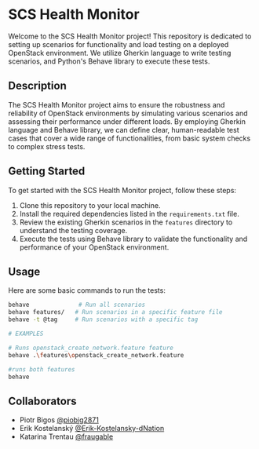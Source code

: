 # SCS Health Monitor

Welcome to the SCS Health Monitor project! This repository is dedicated to setting up scenarios for functionality and load testing on a deployed OpenStack environment. We utilize Gherkin language to write testing scenarios, and Python's Behave library to execute these tests.

## Description

The SCS Health Monitor project aims to ensure the robustness and reliability of OpenStack environments by simulating various scenarios and assessing their performance under different loads. By employing Gherkin language and Behave library, we can define clear, human-readable test cases that cover a wide range of functionalities, from basic system checks to complex stress tests.

## Getting Started

To get started with the SCS Health Monitor project, follow these steps:

1. Clone this repository to your local machine.
2. Install the required dependencies listed in the `requirements.txt` file.
3. Review the existing Gherkin scenarios in the `features` directory to understand the testing coverage.
4. Execute the tests using Behave library to validate the functionality and performance of your OpenStack environment.

## Usage

Here are some basic commands to run the tests:

```bash
behave              # Run all scenarios
behave features/   # Run scenarios in a specific feature file
behave -t @tag     # Run scenarios with a specific tag

# EXAMPLES

# Runs openstack_create_network.feature feature
behave .\features\openstack_create_network.feature

#runs both features
behave
```

## Collaborators
- Piotr Bigos [@piobig2871](https://github.com/piobig2871)
- Erik Kostelanský [@Erik-Kostelansky-dNation](https://github.com/Erik-Kostelansky-dNation)
- Katarina Trentau [@fraugable](https://github.com/fraugabel)

